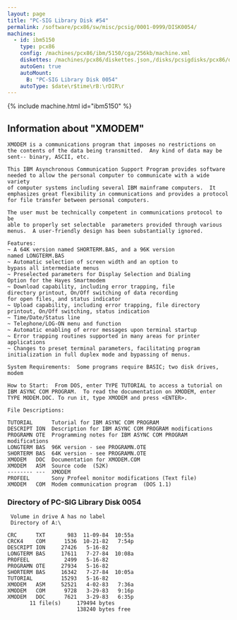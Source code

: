 ```yaml
---
layout: page
title: "PC-SIG Library Disk #54"
permalink: /software/pcx86/sw/misc/pcsig/0001-0999/DISK0054/
machines:
  - id: ibm5150
    type: pcx86
    config: /machines/pcx86/ibm/5150/cga/256kb/machine.xml
    diskettes: /machines/pcx86/diskettes.json,/disks/pcsigdisks/pcx86/diskettes.json
    autoGen: true
    autoMount:
      B: "PC-SIG Library Disk 0054"
    autoType: $date\r$time\rB:\rDIR\r
---
```


{% include machine.html id="ibm5150" %}

## Information about "XMODEM"

    XMODEM is a communications program that imposes no restrictions on
    the contents of the data being transmitted.  Any kind of data may be
    sent-- binary, ASCII, etc.
    
    This IBM Asynchronous Communication Support Program provides software
    needed to allow the personal computer to communicate with a wide variety
    of computer systems including several IBM mainframe computers.  It
    emphasizes great flexibility in communications and provides a protocol
    for file transfer between personal computers.
    
    The user must be technically competent in communications protocol to be
    able to properly set selectable  parameters provided through various
    menus.  A user-friendly design has been substantially ignored.
    
    Features:
    ~ A 64K version named SHORTERM.BAS, and a 96K version
    named LONGTERM.BAS
    ~ Automatic selection of screen width and an option to
    bypass all intermediate menus
    ~ Preselected parameters for Display Selection and Dialing
    Option for the Hayes Smartmodem
    ~ Download capability, including error trapping, file
    directory printout, On/Off switching of data recording
    for open files, and status indicator
    ~ Upload capability, including error trapping, file directory
    printout, On/Off switching, status indication
    ~ Time/Date/Status line
    ~ Telephone/LOG-ON menu and function
    ~ Automatic enabling of error messages upon terminal startup
    ~ Error trapping routines supported in many areas for printer
    applications
    ~ Changes to preset terminal parameters, facilitating program
    initialization in full duplex mode and bypassing of menus.
    
    System Requirements:  Some programs require BASIC; two disk drives,
    modem
    
    How to Start:  From DOS, enter TYPE TUTORIAL to access a tutorial on
    IBM ASYNC COM PROGRAM.  To read the documentation on XMODEM, enter
    TYPE MODEM.DOC. To run it, type XMODEM and press <ENTER>.
    
    File Descriptions:
    
    TUTORIAL      Tutorial for IBM ASYNC COM PROGRAM
    DESCRIPT ION  Description for IBM ASYNC COM PROGRAM modifications
    PROGRAMN OTE  Programming notes for IBM ASYNC COM PROGRAM modifications
    LONGTERM BAS  96K version - see PROGRAMN.OTE
    SHORTERM BAS  64K version - see PROGRAMN.OTE
    XMODEM   DOC  Documentation for XMODEM.COM
    XMODEM   ASM  Source code  (52K)
    -------- ---  XMODEM
    PROFEEL       Sony Profeel monitor modifications (Text file)
    XMODEM   COM  Modem communication program  (DOS 1.1)

### Directory of PC-SIG Library Disk 0054

     Volume in drive A has no label
     Directory of A:\

    CRC      TXT       983  11-09-84  10:55a
    CRCK4    COM      1536  10-21-82   7:54p
    DESCRIPT ION     27426   5-16-82
    LONGTERM BAS     17611   7-27-84  10:08a
    PROFEEL           2499   5-16-82
    PROGRAMN OTE     27934   5-16-82
    SHORTERM BAS     16342   7-27-84  10:05a
    TUTORIAL         15293   5-16-82
    XMODEM   ASM     52521   4-02-83   7:36a
    XMODEM   COM      9728   3-29-83   9:16p
    XMODEM   DOC      7621   3-29-83   6:35p
           11 file(s)     179494 bytes
                          138240 bytes free
